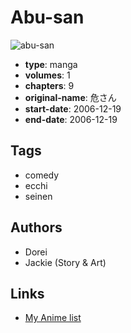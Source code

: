 # Abu-san

![abu-san](https://cdn.myanimelist.net/images/manga/1/161201.jpg)

-   **type**: manga
-   **volumes**: 1
-   **chapters**: 9
-   **original-name**: 危さん
-   **start-date**: 2006-12-19
-   **end-date**: 2006-12-19

## Tags

-   comedy
-   ecchi
-   seinen

## Authors

-   Dorei
-   Jackie (Story & Art)

## Links

-   [My Anime list](https://myanimelist.net/manga/91625/Abu-san)
